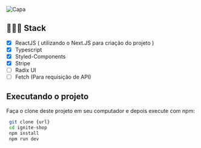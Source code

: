 ![Capa](https://user-images.githubusercontent.com/77641643/234307291-4a7225de-b89c-469f-91e1-732fa0d1974b.png)

## 👨🏽‍💻 Stack

- [x] ReactJS ( utilizando o Next.JS para criação do projeto )
- [x] Typescript
- [x] Styled-Components
- [x] Stripe
- [ ] Radix UI
- [ ] Fetch (Para requisição de API)

## Executando o projeto

Faça o clone deste projeto em seu computador e depois execute com npm:

```bash
 git clone {url}
 cd ignite-shop
 npm install
 npm run dev
```
